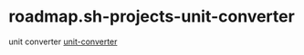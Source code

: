 # roadmap.sh-projects-unit-converter
unit converter
[unit-converter](https://github.com/Shaikrayan19/roadmap.sh-projects-unit-converter)
